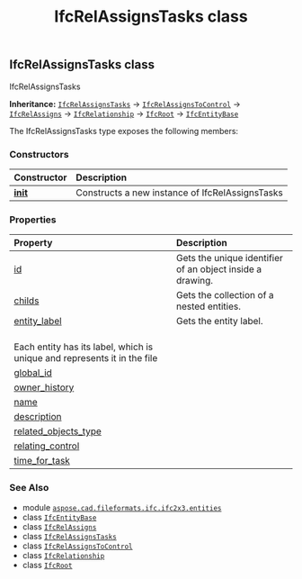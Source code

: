 ﻿---
title: IfcRelAssignsTasks class
second_title: Aspose.CAD for Python via .NET API References
description: 
type: docs
weight: 4390
url: /python-net/aspose.cad.fileformats.ifc.ifc2x3.entities/ifcrelassignstasks/
is_root: false
---

## IfcRelAssignsTasks class

IfcRelAssignsTasks



**Inheritance:** [`IfcRelAssignsTasks`](/cad/python-net/aspose.cad.fileformats.ifc.ifc2x3.entities/ifcrelassignstasks) → 
[`IfcRelAssignsToControl`](/cad/python-net/aspose.cad.fileformats.ifc.ifc2x3.entities/ifcrelassignstocontrol) → 
[`IfcRelAssigns`](/cad/python-net/aspose.cad.fileformats.ifc.ifc2x3.entities/ifcrelassigns) → 
[`IfcRelationship`](/cad/python-net/aspose.cad.fileformats.ifc.ifc2x3.entities/ifcrelationship) → 
[`IfcRoot`](/cad/python-net/aspose.cad.fileformats.ifc.ifc2x3.entities/ifcroot) → 
[`IfcEntityBase`](/cad/python-net/aspose.cad.fileformats.ifc/ifcentitybase)



The IfcRelAssignsTasks type exposes the following members:

### Constructors
| Constructor | Description |
| :- | :- |
| [__init__](/cad/python-net/aspose.cad.fileformats.ifc.ifc2x3.entities/ifcrelassignstasks/__init__/#) | Constructs a new instance of IfcRelAssignsTasks |


### Properties
| Property | Description |
| :- | :- |
| [id](/cad/python-net/aspose.cad.fileformats.ifc.ifc2x3.entities/ifcrelassignstasks/id) | Gets the unique identifier of an object inside a drawing. |
| [childs](/cad/python-net/aspose.cad.fileformats.ifc.ifc2x3.entities/ifcrelassignstasks/childs) | Gets the collection of a nested entities. |
| [entity_label](/cad/python-net/aspose.cad.fileformats.ifc.ifc2x3.entities/ifcrelassignstasks/entity_label) | Gets the entity label.<br/>Each entity has its label, which is unique and represents it in the file |
| [global_id](/cad/python-net/aspose.cad.fileformats.ifc.ifc2x3.entities/ifcrelassignstasks/global_id) |  |
| [owner_history](/cad/python-net/aspose.cad.fileformats.ifc.ifc2x3.entities/ifcrelassignstasks/owner_history) |  |
| [name](/cad/python-net/aspose.cad.fileformats.ifc.ifc2x3.entities/ifcrelassignstasks/name) |  |
| [description](/cad/python-net/aspose.cad.fileformats.ifc.ifc2x3.entities/ifcrelassignstasks/description) |  |
| [related_objects_type](/cad/python-net/aspose.cad.fileformats.ifc.ifc2x3.entities/ifcrelassignstasks/related_objects_type) |  |
| [relating_control](/cad/python-net/aspose.cad.fileformats.ifc.ifc2x3.entities/ifcrelassignstasks/relating_control) |  |
| [time_for_task](/cad/python-net/aspose.cad.fileformats.ifc.ifc2x3.entities/ifcrelassignstasks/time_for_task) |  |



### See Also
* module [`aspose.cad.fileformats.ifc.ifc2x3.entities`](..)
* class [`IfcEntityBase`](/cad/python-net/aspose.cad.fileformats.ifc/ifcentitybase)
* class [`IfcRelAssigns`](/cad/python-net/aspose.cad.fileformats.ifc.ifc2x3.entities/ifcrelassigns)
* class [`IfcRelAssignsTasks`](/cad/python-net/aspose.cad.fileformats.ifc.ifc2x3.entities/ifcrelassignstasks)
* class [`IfcRelAssignsToControl`](/cad/python-net/aspose.cad.fileformats.ifc.ifc2x3.entities/ifcrelassignstocontrol)
* class [`IfcRelationship`](/cad/python-net/aspose.cad.fileformats.ifc.ifc2x3.entities/ifcrelationship)
* class [`IfcRoot`](/cad/python-net/aspose.cad.fileformats.ifc.ifc2x3.entities/ifcroot)
